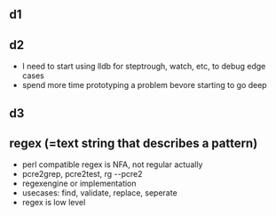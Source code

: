 ## d1

## d2
- I need to start using lldb for steptrough, watch, etc, to debug edge cases
- spend more time prototyping a problem bevore starting to go deep

## d3

## regex (=text string that describes a pattern)
- perl compatible regex is NFA, not regular actually
- pcre2grep, pcre2test, rg --pcre2
- regexengine or implementation
- usecases: find, validate, replace, seperate
- regex is low level
